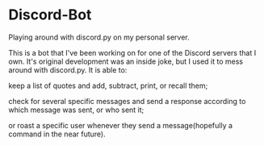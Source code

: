# Discord-Bot
Playing around with discord.py on my personal server.

This is a bot that I've been working on for one of the Discord servers that I own. It's original development was an inside joke, but I used it to mess around with 
discord.py. It is able to:

keep a list of quotes and add, subtract, print, or recall them;

check for several specific messages and send a response according to which message was sent, or who sent it;

or roast a specific user whenever they send a message(hopefully a command in the near future).
